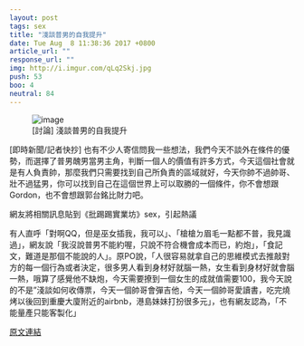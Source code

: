 ```yaml
---
layout: post
tags: sex
title: "淺談普男的自我提升"
date: Tue Aug  8 11:38:36 2017 +0800
article_url: ""
response_url: ""
img: http://i.imgur.com/qLq2Skj.jpg
push: 53
boo: 4
neutral: 84
---
```


<figure>
<img src="http://i.imgur.com/qLq2Skj.jpg" alt="image">
<figcaption>
[討論] 淺談普男的自我提升
</figcaption>
</figure>



[即時新聞/記者快抄] 也有不少人寄信問我一些想法，我們今天不談外在條件的優勢，而選擇了普男醜男當男主角，判斷一個人的價值有許多方式，今天這個社會就是有人負責帥，那麼我們只需要找到自己所負責的區域就好，今天你帥不過帥哥、壯不過猛男，你可以找到自己在這個世界上可以取勝的一個條件，你不會想跟Gordon，也不會想跟郭台銘比財力吧。

網友將相關訊息貼到《批踢踢實業坊》sex，引起熱議

有人直呼「對啊QQ，但是巫女插我，我可以」、「槍槍ㄉ眉毛一點都不普，我見識過」，網友說「我沒說普男不能約喔，只說不符合機會成本而已，約炮」，「食記文，難道是那個不能說的人」。原PO說，「人很容易就拿自己的思維模式去推敲對方的每一個行為或者決定，很多男人看到身材好就腦一熱，女生看到身材好就會腦一熱，哦算了感覺他不缺炮，今天需要撩到一個女生的成就值需要100，我今天說的不是”淺談如何收傳票，今天一個帥哥會彈吉他，今天一個帥哥愛讀書，吃完燒烤以後回到重慶大廈附近的airbnb，港島妹妹打扮很多元」，也有網友認為，「不能量產只能客製化」

<a href = "https://www.ptt.cc/bbs/sex/M.1502163519.A.C9A.html">原文連結</a>


